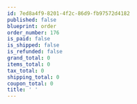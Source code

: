 ```yaml
---
id: 7ed8a4f9-8201-4f2c-86d9-fb97572d4182
published: false
blueprint: order
order_number: 176
is_paid: false
is_shipped: false
is_refunded: false
grand_total: 0
items_total: 0
tax_total: 0
shipping_total: 0
coupon_total: 0
title: ' '
---
```

